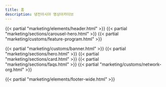 ```yaml
---
title: 홈
description: 냉전아시아 영상아카이브
---
```

{{< partial "marketing/elements/header.html" >}}
{{< partial "marketing/sections/carousel-hero.html" >}}
{{< partial "marketing/customs/feature-program.html" >}}

{{< partial "marketing/customs/banner.html" >}}
{{< partial "marketing/sections/hero.html" >}}
{{< partial "marketing/sections/card.html" >}}
{{< partial "marketing/sections/faqs.html" >}}
{{< partial "marketing/customs/network-org.html" >}}

{{< partial "marketing/elements/footer-wide.html" >}}